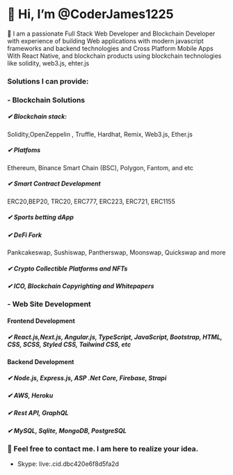 # 👋 Hi, I’m @CoderJames1225
 👀  I am a passionate Full Stack Web Developer and Blockchain Developer with experience of building Web applications with modern javascript frameworks and backend technologies and Cross Platform Mobile Apps With React Native, and blockchain products using blockchain technologies like solidity, web3.js, ehter.js

### Solutions I can provide:
 ### - Blockchain Solutions
  ##### ✔ Blockchain stack: 
Solidity,OpenZeppelin , Truffle, Hardhat, Remix, Web3.js, Ether.js
  ##### ✔ Platfoms
Ethereum, Binance Smart Chain (BSC), Polygon, Fantom, and etc
  ##### ✔ Smart Contract Development
 ERC20,BEP20, TRC20, ERC777, ERC223, ERC721, ERC1155
  ##### ✔ Sports betting dApp
  ##### ✔ DeFi Fork
Pankcakeswap, Sushiswap, Pantherswap, Moonswap, Quickswap and more
  ##### ✔ Crypto Collectible Platforms and NFTs
  ##### ✔ ICO, Blockchain Copyrighting and Whitepapers

### - Web Site Development
 #### Frontend Development
  ##### ✔ React.js,Next.js, Angular.js, TypeScript, JavaScript, Bootstrap, HTML, CSS, SCSS, Styled CSS, Tailwind CSS, etc
 #### Backend Development 
  ##### ✔ Node.js, Express.js, ASP .Net Core, Firebase, Strapi
  ##### ✔ AWS, Heroku
  ##### ✔ Rest API, GraphQL
  ##### ✔ MySQL, Sqlite, MongoDB, PostgreSQL

### 🌱 Feel free to contact me.  I am here to realize your idea.
  - Skype: live:.cid.dbc420e6f8d5fa2d

<!---
CoderJames1225/CoderJames1225 is a ✨ special ✨ repository because its `README.md` (this file) appears on your GitHub profile.
You can click the Preview link to take a look at your changes.
--->
